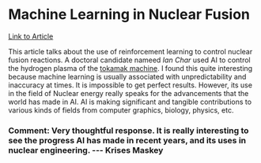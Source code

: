 # Machine Learning in Nuclear Fusion
[Link to Article](https://www.cmu.edu/news/stories/archives/2022/september/char-nuclear-fusion.html)

This article talks about the use of reinforcement learning to control nuclear fusion reactions. A doctoral candidate nameed *Ian Char* used AI to control the hydrogen plasma of the [tokamak machine](https://en.wikipedia.org/wiki/Tokamak). I found this quite interesting because machine learning is usually associated with unpredictability and inaccuracy at times. It is impossible to get perfect results. However, its use in the field of Nuclear energy really speaks for the advancements that the world has made in AI. AI is making significant and tangible contributions to various kinds of fields from computer graphics, biology, physics, etc.

### Comment: Very thoughtful response. It is really interesting to see the progress AI has made in recent years, and its uses in nuclear engineering. --- Krises Maskey